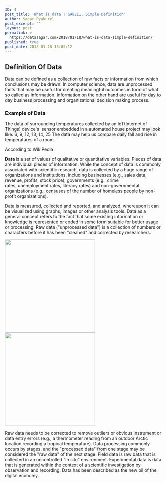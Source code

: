 ```yaml
---
ID: 4
post_title: 'What is data ? &#8211; Simple Definition'
author: Sagar Pyakurel
post_excerpt: ""
layout: post
permalink: >
  https://datasagar.com/2018/01/18/what-is-data-simple-definition/
published: true
post_date: 2018-01-18 15:05:12
---
```

<h2>Definition Of Data</h2>
Data can be defined as a collection of raw facts or information from which conclusions may be drawn. In computer science, data are unprocessed facts that may be useful for creating meaningful outcomes in form of what so called as information. Information on the other hand are useful for day to day business processing and organizational decision making process.
<h3>Example of Data</h3>
The data of surrounding temperatures collected by an IoT(Internet of Things) device's  sensor embedded in a automated house project may look like:
6, 9, 12, 13, 14, 25
The data may help us compare daily fall and rise in temperatures of a room.

According to WikiPedia

<b>Data </b>is a set of values of qualitative or quantitative variables. Pieces of data are individual pieces of information. While the concept of data is commonly associated with scientific research, data is collected by a huge range of organizations and institutions, including businesses (e.g., sales data, revenue, profits, stock price), governments (e.g., crime rates, unemployment rates, literacy rates) and non-governmental organizations (e.g., censuses of the number of homeless people by non-profit organizations).

Data is measured, collected and reported, and analyzed, whereupon it can be visualized using graphs, images or other analysis tools. Data as a general concept refers to the fact that some existing information or knowledge is represented or coded in some form suitable for better usage or processing. Raw data ("unprocessed data") is a collection of numbers or characters before it has been "cleaned" and corrected by researchers.

<img class="alignnone size-medium wp-image-5" src="https://datasagar.com/wp-content/uploads/2018/01/874px-Data_types_-_en.svg_-288x300.png" alt="" width="288" height="300" /><img class="size-medium wp-image-5 alignleft" src="https://datasagar.com/wp-content/uploads/2018/01/874px-Data_types_-_en.svg_-288x300.png" alt="" width="288" height="300" />

Raw data needs to be corrected to remove outliers or obvious instrument or data entry errors (e.g., a thermometer reading from an outdoor Arctic location recording a tropical temperature). Data processing commonly occurs by stages, and the "processed data" from one stage may be considered the "raw data" of the next stage. Field data is raw data that is collected in an uncontrolled "in situ" environment. Experimental data is data that is generated within the context of a scientific investigation by observation and recording. Data has been described as the new oil of the digital economy.